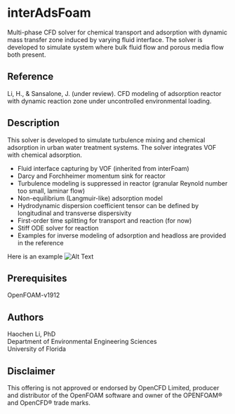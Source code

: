 # interAdsFoam
Multi-phase CFD solver for chemical transport and adsorption with dynamic mass transfer zone induced by varying fluid interface. The solver is developed to simulate system where bulk fluid flow and porous media flow both present.

## Reference
Li, H., & Sansalone, J. (under review). CFD modeling of adsorption reactor with dynamic reaction zone under uncontrolled environmental loading. 

## Description
This solver is developed to simulate turbulence mixing and chemical adsorption in urban water treatment systems. The solver integrates VOF with chemical adsorption.
- Fluid interface capturing by VOF (inherited from interFoam)
- Darcy and Forchheimer momentum sink for reactor
- Turbulence modeling is suppressed in reactor (granular Reynold number too small, laminar flow)
- Non-equilibrium (Langmuir-like) adsorption model 
- Hydrodynamic dispersion coefficient tensor can be defined by longitudinal and transverse dispersivity
- First-order time splitting for transport and reaction (for now)
- Stiff ODE solver for reaction
- Examples for inverse modeling of adsorption and headloss are provided in the reference

Here is an example 
![Alt Text](https://github.com/Rdfing/interAdsFoam/blob/main/example.gif)

## Prerequisites
OpenFOAM-v1912 

## Authors
Haochen Li, PhD <br />
Department of Environmental Engineering Sciences <br />
University of Florida

## Disclaimer
This offering is not approved or endorsed by OpenCFD Limited, producer and distributor of the OpenFOAM software and owner of the OPENFOAM®  and OpenCFD®  trade marks.
